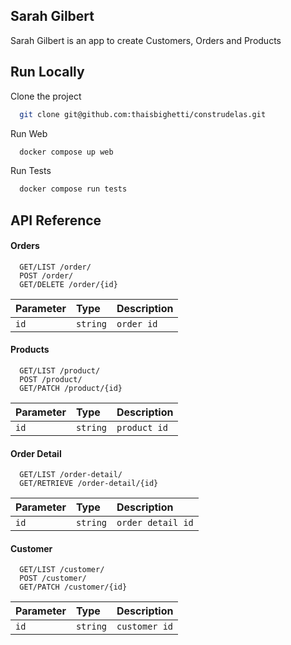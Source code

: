 
## Sarah Gilbert

Sarah Gilbert is an app to create Customers, Orders and Products

## Run Locally

Clone the project

```bash
  git clone git@github.com:thaisbighetti/construdelas.git
```

Run Web

```bash
  docker compose up web
```

Run Tests
```bash
  docker compose run tests
```
## API Reference

#### Orders

```http
  GET/LIST /order/
  POST /order/
  GET/DELETE /order/{id}

```

| Parameter | Type     | Description                |
| :-------- | :------- | :------------------------- |
| `id` | `string` | `order id`|

#### Products

```http
  GET/LIST /product/
  POST /product/
  GET/PATCH /product/{id}

```

| Parameter | Type     | Description                |
| :-------- | :------- | :------------------------- |
| `id` | `string` | `product id`|


####  Order Detail
```http
  GET/LIST /order-detail/
  GET/RETRIEVE /order-detail/{id}

```

| Parameter | Type     | Description                |
| :-------- | :------- | :------------------------- |
| `id` | `string` | `order detail id`|

#### Customer

```http
  GET/LIST /customer/
  POST /customer/
  GET/PATCH /customer/{id}

```

| Parameter | Type     | Description                |
| :-------- | :------- | :------------------------- |
| `id` | `string` | `customer id`|